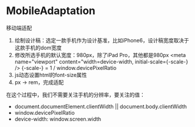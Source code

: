 # MobileAdaptation
移动端适配

1. 绘制设计稿：选定一款手机作为设计基准，比如iPhone6，设计稿宽度取决于这款手机的dom宽度
2. 修改所选手机的默认宽度：980px，除了iPad Pro，其他都是980px
   <meta name="viewport" content="width=device-width, initial-scale={-scale-} />
   {-scale-} = 1 / window.devicePixelRatio
3. js动态设置html的font-size属性
4. px → rem，完成适配

在这个过程中，我们不需要关注手机的分辨率，要关注的值：
* document.documentElement.clientWidth || document.body.clientWidth
* window.devicePixelRatio
* device-width: window.screen.width
